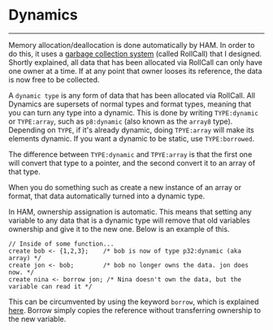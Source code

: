 # Dynamics

---

Memory allocation/deallocation is done automatically by HAM. In order to do this, it uses a [garbage collection system](https://github.com/FISHARMNIC/RollCall) (called RollCall) that I designed. Shortly explained, all data that has been allocated via RollCall can only have one owner at a time. If at any point that owner looses its reference, the data is now free to be collected.  

A `dynamic type` is any form of data that has been allocated via RollCall. All Dynamics are supersets of normal types and format types, meaning that you can turn any type into a dynamic. This is done by writing `TYPE:dynamic` or `TYPE:array`, such as `p8:dynamic` (also known as the `array8` type). Depending on `TYPE`, if it's already dynamic, doing `TPYE:array` will make its elements dynamic. If you want a dynamic to be static, use `TYPE:borrowed`.

The difference between `TYPE:dynamic` and `TPYE:array` is that the first one will convert that type to a pointer, and the second convert it to an array of that type.

When you do something such as create a new instance of an array or format, that data automatically turned into a dynamic type.

In HAM, ownership assignation is automatic. This means that setting any variable to any data that is a dynamic type will remove that old variables ownership and give it to the new one. Below is an example of this.

```
// Inside of some function...
create bob <- {1,2,3};    /* bob is now of type p32:dynamic (aka array) */
create jon <- bob;        /* bob no longer owns the data. jon does now. */
create nina <- borrow jon; /* Nina doesn't own the data, but the variable can read it */
```

This can be circumvented by using the keyword `borrow`, which is explained [here](/docs/Keywords/Borrow.html). Borrow simply copies the reference without transferring ownership to the new variable.